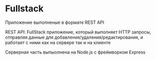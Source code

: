 # Fullstack

Приложение выполненые в формате REST API

REST API: FullStack приложение, который выполняет HTTP запросы, отправляя данные для добавления/удаления/редактирования, и работает с ними как на сервере так и на клиенте

Серверная часть выпыолнена на Node.js с фреймворком Express
